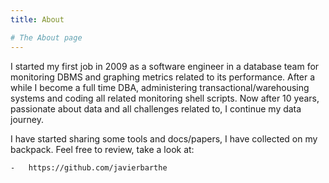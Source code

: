 ```yaml
---
title: About

# The About page
---
```

I started my first job in 2009 as a software engineer in a database team for monitoring DBMS and graphing metrics related to its performance. After a while I become a full time DBA, administering transactional/warehousing systems and coding all related monitoring shell scripts. Now after 10 years, passionate about data and all challenges related to, I continue my data journey.

I have started sharing some tools and docs/papers, I have collected on my backpack. Feel free to review, take a look at:

	-	https://github.com/javierbarthe
